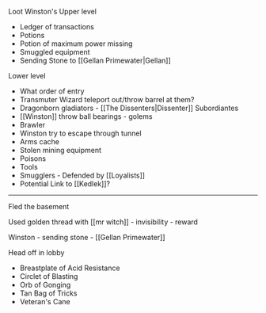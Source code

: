 Loot Winston's Upper level
- Ledger of transactions
- Potions
- Potion of maximum power missing
- Smuggled equipment
- Sending Stone to [[Gellan Primewater|Gellan]]

Lower level
- What order of entry
- Transmuter Wizard teleport out/throw barrel at them?
- Dragonborn gladiators - [[The Dissenters|Dissenter]] Subordiantes
- [[Winston]] throw ball bearings - golems
- Brawler
- Winston try to escape through tunnel
- Arms cache
- Stolen mining equipment
- Poisons
- Tools
- Smugglers - Defended by [[Loyalists]]
- Potential Link to [[Kedlek]]?



<hr>


Fled the basement

Used golden thread with [[mr witch]] - invisibility - reward

Winston - sending stone - [[Gellan Primewater]]

Head off in lobby

- Breastplate of Acid Resistance
- Circlet of Blasting
- Orb of Gonging
- Tan Bag of Tricks
- Veteran's Cane